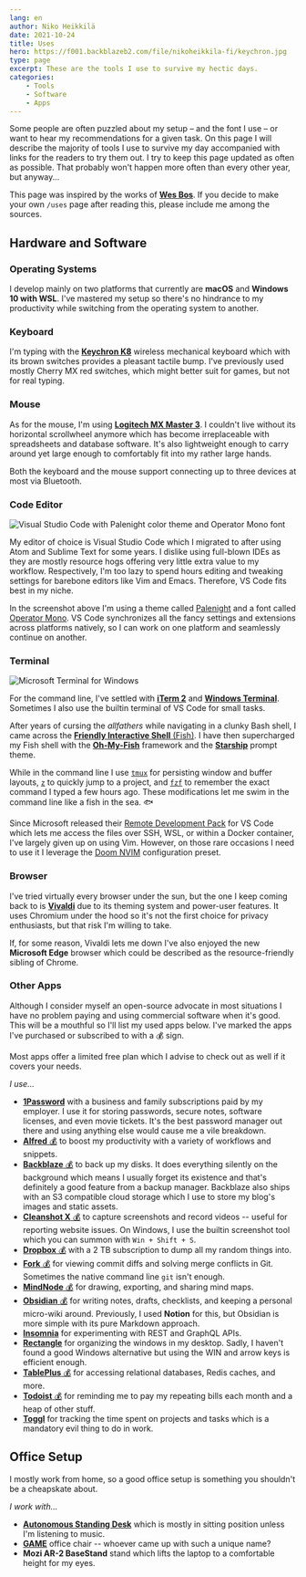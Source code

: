 ```yaml
---
lang: en
author: Niko Heikkilä
date: 2021-10-24
title: Uses
hero: https://f001.backblazeb2.com/file/nikoheikkila-fi/keychron.jpg
type: page
excerpt: These are the tools I use to survive my hectic days.
categories:
    - Tools
    - Software
    - Apps
---
```


Some people are often puzzled about my setup – and the font I use – or want to hear my recommendations for a given task. On this page I will describe the majority of tools I use to survive my day accompanied with links for the readers to try them out. I try to keep this page updated as often as possible. That probably won't happen more often than every other year, but anyway...

This page was inspired by the works of [**Wes Bos**][wesbos]. If you decide to make your own `/uses` page after reading this, please include me among the sources.

[wesbos]: https://wesbos.com/uses/

## Hardware and Software

### Operating Systems

I develop mainly on two platforms that currently are **macOS** and **Windows 10 with WSL**. I've mastered my setup so there's no hindrance to my productivity while switching from the operating system to another.

### Keyboard

I'm typing with the [**Keychron K8**][keyboard] wireless mechanical keyboard which with its brown switches provides a pleasant tactile bump. I've previously used mostly Cherry MX red switches, which might better suit for games, but not for real typing.

### Mouse

As for the mouse, I'm using [**Logitech MX Master 3**][mouse]. I couldn't live without its horizontal scrollwheel anymore which has become irreplaceable with spreadsheets and database software. It's also lightweight enough to carry around yet large enough to comfortably fit into my rather large hands.

Both the keyboard and the mouse support connecting up to three devices at most via Bluetooth.

[keyboard]: https://www.keychron.com/pages/keychron-k8-wireless-mechanical-keyboard
[mouse]: https://www.logitech.com/en-us/products/mice/mx-master-3.910-005620.html

### Code Editor

![Visual Studio Code with Palenight color theme and Operator Mono font](https://f001.backblazeb2.com/file/nikoheikkila-fi/vscode.png)

My editor of choice is Visual Studio Code which I migrated to after using Atom and Sublime Text for some years. I dislike using full-blown IDEs as they are mostly resource hogs offering very little extra value to my workflow. Respectively, I'm too lazy to spend hours editing and tweaking settings for barebone editors like Vim and Emacs. Therefore, VS Code fits best in my niche.

In the screenshot above I'm using a theme called [Palenight][theme] and a font called [Operator Mono][operator]. VS Code synchronizes all the fancy settings and extensions across platforms natively, so I can work on one platform and seamlessly continue on another.

[theme]: https://marketplace.visualstudio.com/items?itemName=whizkydee.material-palenight-theme
[operator]: https://www.cufonfonts.com/font/operator-mono

### Terminal

![Microsoft Terminal for Windows](https://f001.backblazeb2.com/file/nikoheikkila-fi/wsl.png)

For the command line, I've settled with [**iTerm 2**][iterm] and [**Windows Terminal**][msterminal]. Sometimes I also use the builtin terminal of VS Code for small tasks.

After years of cursing the _allfathers_ while navigating in a clunky Bash shell, I came across the [**Friendly Interactive Shell** (Fish)][fish]. I have then supercharged my Fish shell with the [**Oh-My-Fish**][omf] framework and the [**Starship**][starship] prompt theme.

While in the command line I use [`tmux`][tmux] for persisting window and buffer layouts, [`z`][z] to quickly jump to a project, and [`fzf`][fzf] to remember the exact command I typed a few hours ago. These modifications let me swim in the command line like a fish in the sea. 🐟

Since Microsoft released their [Remote Development Pack][remotedevelopment] for VS Code which lets me access the files over SSH, WSL, or within a Docker container, I've largely given up on using Vim. However, on those rare occasions I need to use it I leverage the [Doom NVIM][doom] configuration preset.

[hyper]: https://hyper.is
[iterm]: https://iterm2.com/
[msterminal]: https://github.com/Microsoft/Terminal
[fish]: https://fishshell.com/
[omf]: https://github.com/oh-my-fish/oh-my-fish
[starship]: https://starship.rs/
[tmux]: https://github.com/tmux/tmux
[z]: https://github.com/rupa/z/
[fzf]: https://github.com/junegunn/fzf
[remotedevelopment]: https://marketplace.visualstudio.com/items?itemName=ms-vscode-remote.vscode-remote-extensionpack
[doom]: https://github.com/NTBBloodbath/doom-nvim

### Browser

I've tried virtually every browser under the sun, but the one I keep coming back to is [**Vivaldi**](https://vivaldi.com) due to its theming system and power-user features. It uses Chromium under the hood so it's not the first choice for privacy enthusiasts, but that risk I'm willing to take.

If, for some reason, Vivaldi lets me down I've also enjoyed the new **Microsoft Edge** browser which could be described as the resource-friendly sibling of Chrome.

### Other Apps

Although I consider myself an open-source advocate in most situations I have no problem paying and using commercial software when it's good. This will be a mouthful so I'll list my used apps below. I've marked the apps I've purchased or subscribed to with a 💰 sign.

Most apps offer a limited free plan which I advise to check out as well if it covers your needs.

_I use..._

-   [**1Password**](https://1password.com) with a business and family subscriptions paid by my employer. I use it for storing passwords, secure notes, software licenses, and even movie tickets. It's the best password manager out there and using anything else would cause me a vile breakdown.
-   [**Alfred** 💰](https://www.alfredapp.com/) to boost my productivity with a variety of workflows and snippets.
-   [**Backblaze** 💰](https://www.backblaze.com) to back up my disks. It does everything silently on the background which means I usually forget its existence and that's definitely a good feature from a backup manager. Backblaze also ships with an S3 compatible cloud storage which I use to store my blog's images and static assets.
-   [**Cleanshot X** 💰](https://cleanshot.com/) to capture screenshots and record videos -- useful for reporting website issues. On Windows, I use the builtin screenshot tool which you can summon with `Win + Shift + S`.
-   [**Dropbox** 💰](https://www.dropbox.com) with a 2 TB subscription to dump all my random things into.
-   [**Fork** 💰](https://git-fork.com) for viewing commit diffs and solving merge conflicts in Git. Sometimes the native command line `git` isn't enough.
-   [**MindNode** 💰](https://mindnode.com) for drawing, exporting, and sharing mind maps.
-   [**Obsidian** 💰](https://obsidian.md) for writing notes, drafts, checklists, and keeping a personal micro-wiki around. Previously, I used **Notion** for this, but Obsidian is more simple with its pure Markdown approach.
-   [**Insomnia**](https://insomnia.rest/) for experimenting with REST and GraphQL APIs.
-   [**Rectangle**](https://rectangleapp.com/) for organizing the windows in my desktop. Sadly, I haven't found a good Windows alternative but using the WIN and arrow keys is efficient enough.
-   [**TablePlus** 💰](https://tableplus.io) for accessing relational databases, Redis caches, and more.
-   [**Todoist** 💰](https://todoist.com) for reminding me to pay my repeating bills each month and a heap of other stuff.
-   [**Toggl**](https://toggl.com) for tracking the time spent on projects and tasks which is a mandatory evil thing to do in work.

## Office Setup

I mostly work from home, so a good office setup is something you shouldn't be a cheapskate about.

_I work with..._

-   [**Autonomous Standing Desk**](https://www.autonomous.ai/standing-desks/smartdesk-2-home) which is mostly in sitting position unless I'm listening to music.
-   [**GAME**](https://www.sotka.fi/tuotteet/tuote/1848/35577/game-pelituoli-mustapunainen) office chair -- whoever came up with such a unique name?
-   **Mozi AR-2 BaseStand** stand which lifts the laptop to a comfortable height for my eyes.
